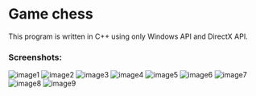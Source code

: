 Game chess
==========

This program is written in C++ using only Windows API and DirectX API.

### Screenshots:
![image1](https://cloud.githubusercontent.com/assets/2356241/4261522/e7f1566e-3b72-11e4-95a1-8c3bfc881cb5.png)
![image2](https://cloud.githubusercontent.com/assets/2356241/4261523/f5c5241e-3b72-11e4-9806-fb7bd8b37880.png)
![image3](https://cloud.githubusercontent.com/assets/2356241/4261524/068b852c-3b73-11e4-9fca-313f29df38e3.png)
![image4](https://cloud.githubusercontent.com/assets/2356241/4261527/11e71f12-3b73-11e4-8f1e-e1a4f6253a64.png)
![image5](https://cloud.githubusercontent.com/assets/2356241/4261528/15fac7f2-3b73-11e4-998d-797676c05af2.png)
![image6](https://cloud.githubusercontent.com/assets/2356241/4261531/2ab38d6e-3b73-11e4-9856-51e6b8de18f9.png)
![image7](https://cloud.githubusercontent.com/assets/2356241/4261532/33a573e2-3b73-11e4-830e-a04b30ddefe2.png)
![image8](https://cloud.githubusercontent.com/assets/2356241/4261535/3cf1529a-3b73-11e4-8f63-d183cdc379d7.png)
![image9](https://cloud.githubusercontent.com/assets/2356241/4261537/47b30a66-3b73-11e4-9d6d-1206619e1989.png)



